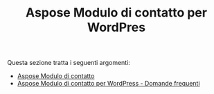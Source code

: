 ﻿---
title: Aspose Modulo di contatto per WordPres
second_title: Aspose Contact Form Documen
type: docs
url: /it/aspose-contact-form-for-wordpress/
description: Crea e gestisci moduli di contatto utilizzando markup o con i nostri modelli di esempio. I tuoi clienti possono compilare moduli sulla pagina WordPress e riceverai l'e-mail con i dati via. Il modulo di contatto Aspose fornisce anche il modulo Web alla funzione Excel. Gli utenti possono compilare i dati nei moduli WordPress, che vengono poi aggiunti a un foglio Excel. Puoi visualizzare i dati di tutti i clienti all'interno della tua pagina WordPress
weight: 10
---
Questa sezione tratta i seguenti argomenti:

- [Aspose Modulo di contatto](/cells/it/aspose-contact-form/)
- [Aspose Modulo di contatto per WordPress - Domande frequenti](/cells/it/aspose-contact-form-for-wordpress-faqs/)
